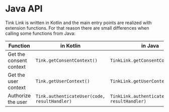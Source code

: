 # Java API
Tink Link is written in Kotlin and the main entry points are realized with extension functions. For that reason there are small differences when calling some functions from Java:

|Function               | in Kotlin                                  | in Java                                        |
|-----------------------|--------------------------------------------|------------------------------------------------|
|Get the consent context|`Tink.getConsentContext()`                  |`TinkLink.getConsentContext()`                  |
|Get the user context   |`Tink.getUserContext()`                     |`TinkLink.getUserContext()`                     |
|Authorize the user     |`Tink.authenticateUser(code, resultHandler)`|`TinkLink.authenticateUser(code, resultHandler)`| 


